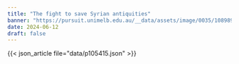```yaml
---
title: "The fight to save Syrian antiquities"
banner: "https://pursuit.unimelb.edu.au/__data/assets/image/0035/108989/syria-1.webp"
date: 2024-06-12
draft: false
---
```


{{< json_article file="data/p105415.json" >}}